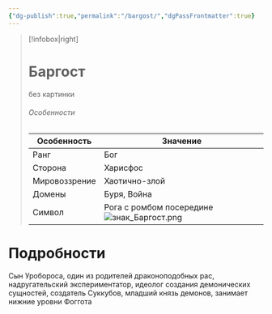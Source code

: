 ```yaml
---
{"dg-publish":true,"permalink":"/bargost/","dgPassFrontmatter":true}
---
```


> [!infobox|right]
> # Баргост
> без картинки
> ###### Особенности
> | Особенность | Значение |
> | ---- | ---- |
> | Ранг |Бог |
> | Сторона | Харисфос |
> | Мировоззрение | Хаотично-злой |
> | Домены |Буря, Война|
> |Символ| Рога с ромбом посередине ![знак_Баргост.png](/img/user/%D0%98%D0%B7%D0%BE%D0%B1%D1%80%D0%B0%D0%B6%D0%B5%D0%BD%D0%B8%D1%8F/%D0%B7%D0%BD%D0%B0%D0%BA_%D0%91%D0%B0%D1%80%D0%B3%D0%BE%D1%81%D1%82.png)|

# Подробности

Сын Уробороса, один из родителей драконоподобных рас, надругательский экспериментатор, идеолог создания демонических сущностей, создатель Суккубов, младший князь демонов, занимает нижние уровни Фоггота